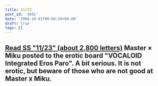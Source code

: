 ```yaml
---
title: 11/23
post_id: '3681'
date: '2008-10-01T00:00:59+09:00'
draft: true
tags: []
---
```


## [Read SS "11/23" (about 2,800 letters)](https://danmaq.com/tag/1123) **Master × Miku posted to the erotic board "VOCALOID Integrated Eros Paro". A bit serious.** It is not erotic, but beware of those who are not good at Master x Miku.
